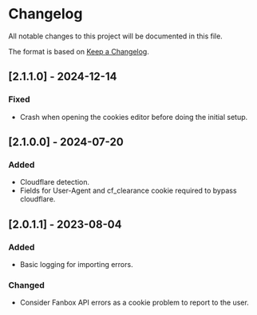 ﻿# Changelog

All notable changes to this project will be documented in this file.

The format is based on [Keep a Changelog](https://keepachangelog.com/en/1.0.0/).

## [2.1.1.0] - 2024-12-14

### Fixed

- Crash when opening the cookies editor before doing the initial setup.


## [2.1.0.0] - 2024-07-20

### Added

- Cloudflare detection.
- Fields for User-Agent and cf\_clearance cookie required to bypass cloudflare.


## [2.0.1.1] - 2023-08-04

### Added

- Basic logging for importing errors.

### Changed

- Consider Fanbox API errors as a cookie problem to report to the user.
